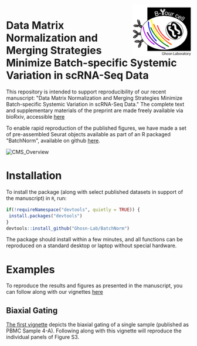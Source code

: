 <img src='/man/Figures/Ghosn_Lab_logo_cropped.jpg' align="right" height="138.5"/>

# Data Matrix Normalization and Merging Strategies Minimize Batch-specific Systemic Variation in scRNA-Seq Data

This repository is intended to support reproducibility of our recent manuscript: "Data Matrix Normalization and Merging Strategies Minimize Batch-specific Systemic Variation in scRNA-Seq Data." The complete text and supplementary materials of the preprint are made freely available via bioRxiv, accessible [here](https://www.biorxiv.org/content/10.1101/2021.08.18.456898v1)

To enable rapid reproduction of the published figures, we have made a set of pre-assembled Seurat objects available as part of an R packaged "BatchNorm", available on github [here](https://github.com/Ghosn-Lab/BatchNorm).

![CMS_Overview](https://user-images.githubusercontent.com/50965273/136675082-4c9285c0-e1b2-45ab-a069-001e43a21c0c.jpg)

# Installation
To install the package (along with select published datasets in support of the manuscript) in `R`, run:

```r
if(!requireNamespace("devtools", quietly = TRUE)) {
 install.packages("devtools") 
}
devtools::install_github("Ghosn-Lab/BatchNorm")
```
The package should install within a few minutes, and all functions can be reproduced on a standard desktop or laptop without special hardware.

# Examples
To reproduce the results and figures as presented in the manuscript, you can follow along with our vignettes [here](https://ghosn-lab.github.io/BatchNorm/index.html)

## Biaxial Gating
[The first vignette](https://ghosn-lab.github.io/BatchNorm/articles/Biaxial_Gating.html) depicts the biaxial gating of a single sample (published as PBMC Sample 4-A). Following along with this vignette will reproduce the individual panels of Figure S3.



